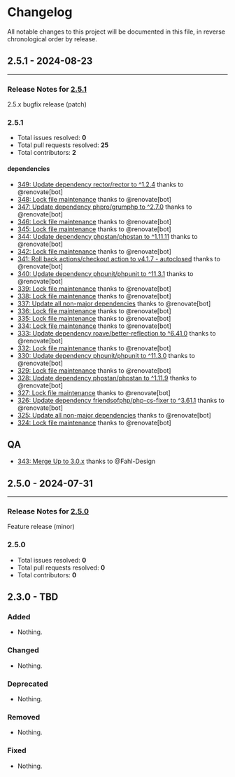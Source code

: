 # Changelog

All notable changes to this project will be documented in this file, in reverse chronological order by release.

## 2.5.1 - 2024-08-23


-----

### Release Notes for [2.5.1](https://github.com/WebProject-xyz/ikea-tradfri-php/milestone/8)

2.5.x bugfix release (patch)

### 2.5.1

- Total issues resolved: **0**
- Total pull requests resolved: **25**
- Total contributors: **2**

#### dependencies

 - [349: Update dependency rector/rector to ^1.2.4](https://github.com/WebProject-xyz/ikea-tradfri-php/pull/349) thanks to @renovate[bot]
 - [348: Lock file maintenance](https://github.com/WebProject-xyz/ikea-tradfri-php/pull/348) thanks to @renovate[bot]
 - [347: Update dependency phpro/grumphp to ^2.7.0](https://github.com/WebProject-xyz/ikea-tradfri-php/pull/347) thanks to @renovate[bot]
 - [346: Lock file maintenance](https://github.com/WebProject-xyz/ikea-tradfri-php/pull/346) thanks to @renovate[bot]
 - [345: Lock file maintenance](https://github.com/WebProject-xyz/ikea-tradfri-php/pull/345) thanks to @renovate[bot]
 - [344: Update dependency phpstan/phpstan to ^1.11.11](https://github.com/WebProject-xyz/ikea-tradfri-php/pull/344) thanks to @renovate[bot]
 - [342: Lock file maintenance](https://github.com/WebProject-xyz/ikea-tradfri-php/pull/342) thanks to @renovate[bot]
 - [341: Roll back actions/checkout action to v4.1.7 - autoclosed](https://github.com/WebProject-xyz/ikea-tradfri-php/pull/341) thanks to @renovate[bot]
 - [340: Update dependency phpunit/phpunit to ^11.3.1](https://github.com/WebProject-xyz/ikea-tradfri-php/pull/340) thanks to @renovate[bot]
 - [339: Lock file maintenance](https://github.com/WebProject-xyz/ikea-tradfri-php/pull/339) thanks to @renovate[bot]
 - [338: Lock file maintenance](https://github.com/WebProject-xyz/ikea-tradfri-php/pull/338) thanks to @renovate[bot]
 - [337: Update all non-major dependencies](https://github.com/WebProject-xyz/ikea-tradfri-php/pull/337) thanks to @renovate[bot]
 - [336: Lock file maintenance](https://github.com/WebProject-xyz/ikea-tradfri-php/pull/336) thanks to @renovate[bot]
 - [335: Lock file maintenance](https://github.com/WebProject-xyz/ikea-tradfri-php/pull/335) thanks to @renovate[bot]
 - [334: Lock file maintenance](https://github.com/WebProject-xyz/ikea-tradfri-php/pull/334) thanks to @renovate[bot]
 - [333: Update dependency roave/better-reflection to ^6.41.0](https://github.com/WebProject-xyz/ikea-tradfri-php/pull/333) thanks to @renovate[bot]
 - [332: Lock file maintenance](https://github.com/WebProject-xyz/ikea-tradfri-php/pull/332) thanks to @renovate[bot]
 - [330: Update dependency phpunit/phpunit to ^11.3.0](https://github.com/WebProject-xyz/ikea-tradfri-php/pull/330) thanks to @renovate[bot]
 - [329: Lock file maintenance](https://github.com/WebProject-xyz/ikea-tradfri-php/pull/329) thanks to @renovate[bot]
 - [328: Update dependency phpstan/phpstan to ^1.11.9](https://github.com/WebProject-xyz/ikea-tradfri-php/pull/328) thanks to @renovate[bot]
 - [327: Lock file maintenance](https://github.com/WebProject-xyz/ikea-tradfri-php/pull/327) thanks to @renovate[bot]
 - [326: Update dependency friendsofphp/php-cs-fixer to ^3.61.1](https://github.com/WebProject-xyz/ikea-tradfri-php/pull/326) thanks to @renovate[bot]
 - [325: Update all non-major dependencies](https://github.com/WebProject-xyz/ikea-tradfri-php/pull/325) thanks to @renovate[bot]
 - [324: Lock file maintenance](https://github.com/WebProject-xyz/ikea-tradfri-php/pull/324) thanks to @renovate[bot]

QA
--

 - [343: Merge Up to 3.0.x](https://github.com/WebProject-xyz/ikea-tradfri-php/pull/343) thanks to @Fahl-Design

## 2.5.0 - 2024-07-31


-----

### Release Notes for [2.5.0](https://github.com/WebProject-xyz/ikea-tradfri-php/milestone/7)

Feature release (minor)

### 2.5.0

- Total issues resolved: **0**
- Total pull requests resolved: **0**
- Total contributors: **0**

## 2.3.0 - TBD

### Added

- Nothing.

### Changed

- Nothing.

### Deprecated

- Nothing.

### Removed

- Nothing.

### Fixed

- Nothing.
